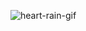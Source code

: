 ![heart-rain-gif](https://github.com/prashanthcharla/web/assets/51999129/ef03a20e-567d-41e0-95c1-5381dd670a16)
